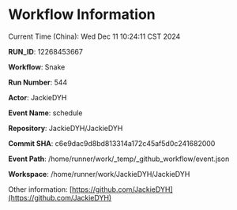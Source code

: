 # Workflow Information

Current Time (China): Wed Dec 11 10:24:11 CST 2024  

**RUN_ID**: 12268453667  

**Workflow**: Snake  

**Run Number**: 544  

**Actor**: JackieDYH  

**Event Name**: schedule  

**Repository**: JackieDYH/JackieDYH  

**Commit SHA**: c6e9dac9d8bd813314a172c45af5d0c241682000  

**Event Path**: /home/runner/work/_temp/_github_workflow/event.json  

**Workspace**: /home/runner/work/JackieDYH/JackieDYH  

Other information: [https://github.com/JackieDYH](https://github.com/JackieDYH)
